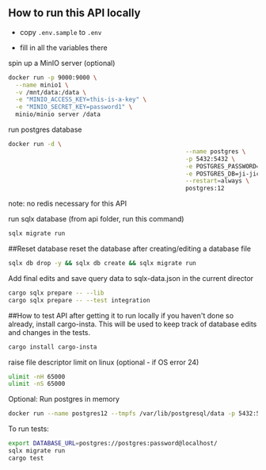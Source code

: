 ## How to run this API locally

* copy `.env.sample` to `.env`

* fill in all the variables there

spin up a MinIO server (optional)
```bash
docker run -p 9000:9000 \
  --name minio1 \
  -v /mnt/data:/data \
  -e "MINIO_ACCESS_KEY=this-is-a-key" \
  -e "MINIO_SECRET_KEY=password1" \
  minio/minio server /data
```
run postgres database
```bash
docker run -d \
                                                  --name postgres \
                                                  -p 5432:5432 \
                                                  -e POSTGRES_PASSWORD=password \
                                                  -e POSTGRES_DB=ji-jicloud-dev \
                                                  --restart=always \
                                                  postgres:12

```
note: no redis necessary for this API

run sqlx database (from api folder, run this command)
```bash
sqlx migrate run
```

##Reset database
reset the database after creating/editing a database file
```bash
sqlx db drop -y && sqlx db create && sqlx migrate run
```

Add final edits and save query data to sqlx-data.json in the current director
```bash
cargo sqlx prepare -- --lib
cargo sqlx prepare -- --test integration
```



##How to test API after getting it to run locally
if you haven't done so already, install cargo-insta. This will be used to keep track of database edits and changes in the tests.

```bash
cargo install cargo-insta
```

raise file descriptor limit on linux (optional - if OS error 24)
```bash
ulimit -nH 65000
ulimit -nS 65000
```
Optional: Run postgres in memory
```bash
docker run --name postgres12 --tmpfs /var/lib/postgresql/data -p 5432:5432 -e POSTGRES_PASSWORD=password -d postgres:12 -c max_connections=250
```

To run tests:
```bash
export DATABASE_URL=postgres://postgres:password@localhost/
sqlx migrate run
cargo test
```

